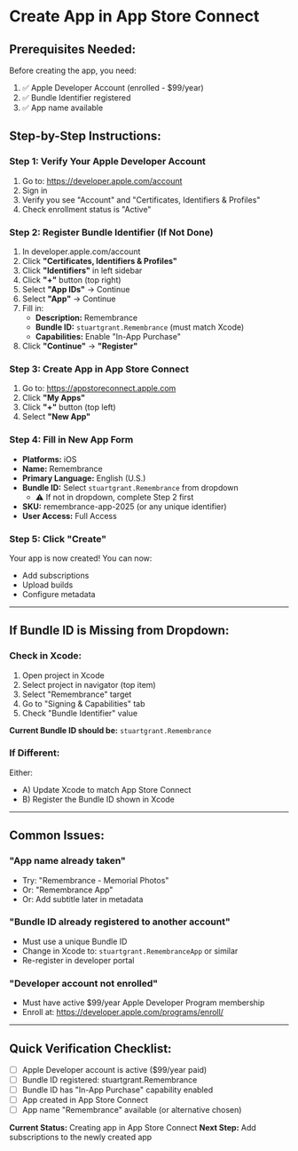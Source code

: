 # Create App in App Store Connect

## Prerequisites Needed:

Before creating the app, you need:
1. ✅ Apple Developer Account (enrolled - $99/year)
2. ✅ Bundle Identifier registered
3. ✅ App name available

## Step-by-Step Instructions:

### Step 1: Verify Your Apple Developer Account
1. Go to: https://developer.apple.com/account
2. Sign in
3. Verify you see "Account" and "Certificates, Identifiers & Profiles"
4. Check enrollment status is "Active"

### Step 2: Register Bundle Identifier (If Not Done)
1. In developer.apple.com/account
2. Click **"Certificates, Identifiers & Profiles"**
3. Click **"Identifiers"** in left sidebar
4. Click **"+"** button (top right)
5. Select **"App IDs"** → Continue
6. Select **"App"** → Continue
7. Fill in:
   - **Description:** Remembrance
   - **Bundle ID:** `stuartgrant.Remembrance` (must match Xcode)
   - **Capabilities:** Enable "In-App Purchase"
8. Click **"Continue"** → **"Register"**

### Step 3: Create App in App Store Connect
1. Go to: https://appstoreconnect.apple.com
2. Click **"My Apps"**
3. Click **"+"** button (top left)
4. Select **"New App"**

### Step 4: Fill in New App Form
- **Platforms:** iOS
- **Name:** Remembrance
- **Primary Language:** English (U.S.)
- **Bundle ID:** Select `stuartgrant.Remembrance` from dropdown
  - ⚠️ If not in dropdown, complete Step 2 first
- **SKU:** remembrance-app-2025 (or any unique identifier)
- **User Access:** Full Access

### Step 5: Click "Create"

Your app is now created! You can now:
- Add subscriptions
- Upload builds
- Configure metadata

---

## If Bundle ID is Missing from Dropdown:

### Check in Xcode:
1. Open project in Xcode
2. Select project in navigator (top item)
3. Select "Remembrance" target
4. Go to "Signing & Capabilities" tab
5. Check "Bundle Identifier" value

**Current Bundle ID should be:** `stuartgrant.Remembrance`

### If Different:
Either:
- A) Update Xcode to match App Store Connect
- B) Register the Bundle ID shown in Xcode

---

## Common Issues:

### "App name already taken"
- Try: "Remembrance - Memorial Photos"
- Or: "Remembrance App"
- Or: Add subtitle later in metadata

### "Bundle ID already registered to another account"
- Must use a unique Bundle ID
- Change in Xcode to: `stuartgrant.RemembranceApp` or similar
- Re-register in developer portal

### "Developer account not enrolled"
- Must have active $99/year Apple Developer Program membership
- Enroll at: https://developer.apple.com/programs/enroll/

---

## Quick Verification Checklist:

- [ ] Apple Developer account is active ($99/year paid)
- [ ] Bundle ID registered: stuartgrant.Remembrance
- [ ] Bundle ID has "In-App Purchase" capability enabled
- [ ] App created in App Store Connect
- [ ] App name "Remembrance" available (or alternative chosen)

**Current Status:** Creating app in App Store Connect
**Next Step:** Add subscriptions to the newly created app
